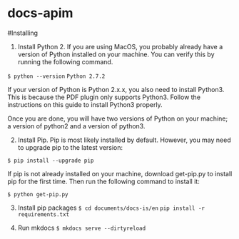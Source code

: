# docs-apim

#Installing 

1. Install Python 2. 
If you are using MacOS, you probably already have a version of Python installed on your machine. You can verify this by running the following command.

`$ python --version`
`Python 2.7.2`


If your version of Python is Python 2.x.x, you also need to install Python3. This is because the PDF plugin only supports Python3. Follow the instructions on this guide to install Python3 properly. 

Once you are done, you will have two versions of Python on your machine; a version of python2 and a version of python3. 


2. Install Pip. 
Pip is most likely installed by default. However, you may need to upgrade pip to the latest version:

`$ pip install --upgrade pip`

If pip is not already installed on your machine, download get-pip.py to install pip for the first time. Then run the following command to install it:

`$ python get-pip.py`

3. Install pip packages
`$ cd documents/docs-is/en`
`pip install -r requirements.txt`

4. Run mkdocs 
`$ mkdocs serve --dirtyreload`
